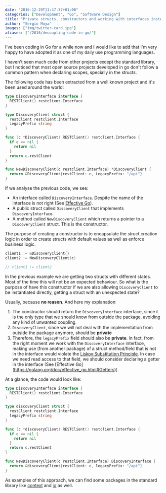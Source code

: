 ```yaml
---
date: "2016-12-29T11:47:37+01:00"
categories: ["Development", "Go", "Software Design"]
title: "Private structs, constructors and working with interfaces instead of implementations. – Decoupling code in Go"
author: "Sergio Moya"
images: ["img/twitter-card.jpg"]
aliases: ["/2016/decoupling-code-in-go/"]
---
```

I've been coding in Go for a while now and I would like to add that I'm very happy to have adopted it as one of my daily use programming languages.

I haven't seen much code from other projects except the standard library, but I noticed that most open source projects developed in go don't follow a common pattern when declaring scopes, specially in the structs.

The following code has been extracted from a well known project and it's been used around the world:

```go
type DiscoveryInterface interface {
  RESTClient() restclient.Interface
}

type DiscoveryClient struct {
  restClient restclient.Interface
  LegacyPrefix string
}

func (c *DiscoveryClient) RESTClient() restclient.Interface {
  if c == nil {
    return nil
  }
  return c.restClient
}

func NewDiscoveryClient(c restclient.Interface) *DiscoveryClient {
  return &DiscoveryClient{restClient: c, LegacyPrefix: "/api"}
}
```

If we analyse the previous code, we see:

* An interface called `DiscoveryInterface`. Despite the name of the interface is not right (See [Effective Go](https://golang.org/doc/effective_go.html#interface-names)).
* A public struct called `DiscoveryClient` that implements `DiscoveryInterface`.
* A method called `NewDiscoveryClient` which returns a pointer to a` DiscoveryClient` struct. This is the constructor.

The purpose of creating a constructor is to encapsulate the struct creation  logic in order to create structs with default values as well as enforce business logic.

```go
client1 := &DiscoveryClient{}
client2 := NewDiscoveryClient(c)

// client1 != client2
```

In the previous example we are getting two structs with different states. Most of the time this will not be an expected behaviour.
So what is the purpose of have this constructor if we are also allowing `DiscoveryClient` to be instantiated directly, getting a struct with an unexpected state?

Usually, because **no reason**. And here my explanation:

1. The constructor should return the `DiscoveryInterface` interface, since it is the only type that we should know from outside the package, avoiding any kind of unwanted coupling.
2. `DiscoveryClient`, since we will not deal with the implementation from outside the package anymore, should be **private**
3. Therefore, the `legacyPrefix` field should also be **private**.
In fact, from the right moment we work with the `DiscoveryInterface` interface, making use (from another package) of a struct method/field that is not in the interface would violate the [Liskov Substitution Principle](https://en.wikipedia.org/wiki/Liskov_substitution_principle).
In case we need read access to that field, we should consider declaring a getter in the interface (See [Effective Go] (https://golang.org/doc/effective_go.html#Getters)).

At a glance, the code would look like:

```go
type DiscoveryInterface interface {
  RESTClient() restclient.Interface
}

type discoveryClient struct {
  restClient restclient.Interface
  legacyPrefix string
}

func (c *discoveryClient) RESTClient() restclient.Interface {
  if c == nil {
    return nil
  }
  return c.restClient
}

func NewDiscoveryClient(c restclient.Interface) DiscoveryInterface {
  return &discoveryClient{restClient: c, legacyPrefix: "/api"}
}
```

As examples of this approach, we can find some packages in the standard library like [context](https://github.com/golang/go/blob/master/src/context/context.go#L229) and  [io](https://github.com/golang/go/blob/master/src/io/io.go#L441) as well.
